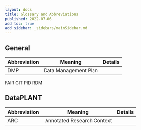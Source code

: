 ```yaml
---
layout: docs
title: Glossary and Abbreviations
published: 2022-07-06
add toc: true
add sidebar: _sidebars/mainSidebar.md
---
```



## General

Abbreviation | Meaning | Details
---------|----------|---------
DMP | Data Management Plan | 
FAIR
GIT
PID
RDM

## DataPLANT

Abbreviation | Meaning | Details
---------|----------|---------
ARC | Annotated Research Context |  
